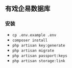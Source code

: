 
## 有戏企易数据库

### 安装
- `cp .env.example .env`
- `composer install`
- `php artisan key:generate`
- `php artisan migrate`
- `php artisan passport:keys`
- `php artisan storage:link`
